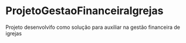# ProjetoGestaoFinanceiraIgrejas
 Projeto desenvolvifo como solução para auxiliar na gestão financeira de igrejas
